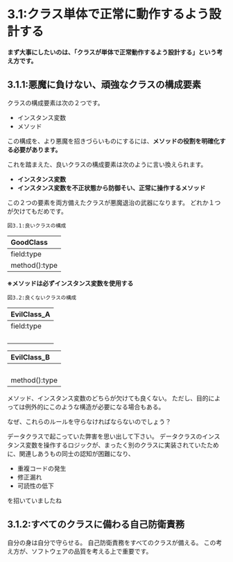 # 3.1:クラス単体で正常に動作するよう設計する

**まず大事にしたいのは、「クラスが単体で正常動作するよう設計する」という考え方です。**

## 3.1.1:悪魔に負けない、頑強なクラスの構成要素

クラスの構成要素は次の２つです。

- インスタンス変数
- メソッド

この構成を、より悪魔を招きづらいものにするには、**メソッドの役割を明確化する必要があります。**

これを踏まえた、良いクラスの構成要素は次のように言い換えられます。

- **インスタンス変数**
- **インスタンス変数を不正状態から防御そい、正常に操作するメソッド**

この２つの要素を両方備えたクラスが悪魔退治の武器になります。
どれか１つが欠けてもだめです。


`図3.1:良いクラスの構成`

|GoodClass|
|:--|
|field:type|
|method():type|

**※メソッドは必ずインスタンス変数を使用する**

`図3.2:良くないクラスの構成`

|EvilClass_A|
|:--|
|field:type|
|　　　　|

|EvilClass_B|
|:--|
|　　　　|
|method():type|

メソッド、インスタンス変数のどちらが欠けても良くない。
ただし、目的によっては例外的にこのような構造が必要になる場合もある。

なぜ、これらのルールを守らなければならないのでしょう？

データクラスで起こっていた弊害を思い出して下さい。
データクラスのインスタンス変数を操作するロジックが、まったく別のクラスに実装されていたために、関連しあうもの同士の認知が困難になり、

- 重複コードの発生
- 修正漏れ
- 可読性の低下

を招いていましたね

## 3.1.2:すべてのクラスに備わる自己防衛責務

自分の身は自分で守らせる。
自己防衛責務をすべてのクラスが備える。
この考え方が、ソフトウェアの品質を考える上で重要です。